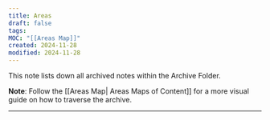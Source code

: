 ```yaml
---
title: Areas
draft: false
tags: 
MOC: "[[Areas Map]]"
created: 2024-11-28
modified: 2024-11-28
---
```

This note lists down all archived notes within the Archive Folder. 

**Note**: Follow the [[Areas Map| Areas Maps of Content]] for a more visual guide on how to traverse the archive.

---
